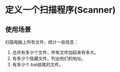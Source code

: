 # 定义一个扫描程序(Scanner)

## 使用场景
扫描电脑上所有文件，统计一些信息：  
1. 总共有多少个文件，所有文件加起来有多大。
2. 有多少个隐藏文件，列出他们的地址。
3. 有多少个.bat结尾的文件。